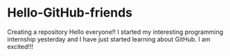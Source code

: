 # Hello-GitHub-friends
Creating a repository
Hello everyone!!
I started my interesting programming internship yesterday and I have just started learning about GitHub. I am excited!!!
